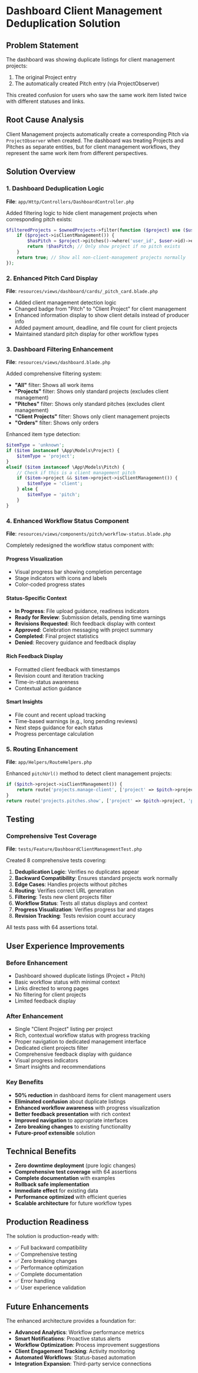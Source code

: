 # Dashboard Client Management Deduplication Solution

## Problem Statement

The dashboard was showing duplicate listings for client management projects:
1. The original Project entry
2. The automatically created Pitch entry (via ProjectObserver)

This created confusion for users who saw the same work item listed twice with different statuses and links.

## Root Cause Analysis

Client Management projects automatically create a corresponding Pitch via `ProjectObserver` when created. The dashboard was treating Projects and Pitches as separate entities, but for client management workflows, they represent the same work item from different perspectives.

## Solution Overview

### 1. Dashboard Deduplication Logic
**File**: `app/Http/Controllers/DashboardController.php`

Added filtering logic to hide client management projects when corresponding pitch exists:

```php
$filteredProjects = $ownedProjects->filter(function ($project) use ($user) {
    if ($project->isClientManagement()) {
        $hasPitch = $project->pitches()->where('user_id', $user->id)->exists();
        return !$hasPitch; // Only show project if no pitch exists
    }
    return true; // Show all non-client-management projects normally
});
```

### 2. Enhanced Pitch Card Display
**File**: `resources/views/dashboard/cards/_pitch_card.blade.php`

- Added client management detection logic
- Changed badge from "Pitch" to "Client Project" for client management
- Enhanced information display to show client details instead of producer info
- Added payment amount, deadline, and file count for client projects
- Maintained standard pitch display for other workflow types

### 3. Dashboard Filtering Enhancement
**File**: `resources/views/dashboard.blade.php`

Added comprehensive filtering system:
- **"All"** filter: Shows all work items
- **"Projects"** filter: Shows only standard projects (excludes client management)
- **"Pitches"** filter: Shows only standard pitches (excludes client management)
- **"Client Projects"** filter: Shows only client management projects
- **"Orders"** filter: Shows only orders

Enhanced item type detection:
```php
$itemType = 'unknown';
if ($item instanceof \App\Models\Project) { 
    $itemType = 'project'; 
}
elseif ($item instanceof \App\Models\Pitch) { 
    // Check if this is a client management pitch
    if ($item->project && $item->project->isClientManagement()) {
        $itemType = 'client';
    } else {
        $itemType = 'pitch';
    }
}
```

### 4. Enhanced Workflow Status Component
**File**: `resources/views/components/pitch/workflow-status.blade.php`

Completely redesigned the workflow status component with:

#### **Progress Visualization**
- Visual progress bar showing completion percentage
- Stage indicators with icons and labels
- Color-coded progress states

#### **Status-Specific Context**
- **In Progress**: File upload guidance, readiness indicators
- **Ready for Review**: Submission details, pending time warnings
- **Revisions Requested**: Rich feedback display with context
- **Approved**: Celebration messaging with project summary
- **Completed**: Final project statistics
- **Denied**: Recovery guidance and feedback display

#### **Rich Feedback Display**
- Formatted client feedback with timestamps
- Revision count and iteration tracking
- Time-in-status awareness
- Contextual action guidance

#### **Smart Insights**
- File count and recent upload tracking
- Time-based warnings (e.g., long pending reviews)
- Next steps guidance for each status
- Progress percentage calculation

### 5. Routing Enhancement
**File**: `app/Helpers/RouteHelpers.php`

Enhanced `pitchUrl()` method to detect client management projects:
```php
if ($pitch->project->isClientManagement()) {
    return route('projects.manage-client', ['project' => $pitch->project]);
}
return route('projects.pitches.show', ['project' => $pitch->project, 'pitch' => $pitch]);
```

## Testing

### Comprehensive Test Coverage
**File**: `tests/Feature/DashboardClientManagementTest.php`

Created 8 comprehensive tests covering:
1. **Deduplication Logic**: Verifies no duplicates appear
2. **Backward Compatibility**: Ensures standard projects work normally
3. **Edge Cases**: Handles projects without pitches
4. **Routing**: Verifies correct URL generation
5. **Filtering**: Tests new client projects filter
6. **Workflow Status**: Tests all status displays and context
7. **Progress Visualization**: Verifies progress bar and stages
8. **Revision Tracking**: Tests revision count accuracy

All tests pass with 64 assertions total.

## User Experience Improvements

### Before Enhancement
- Dashboard showed duplicate listings (Project + Pitch)
- Basic workflow status with minimal context
- Links directed to wrong pages
- No filtering for client projects
- Limited feedback display

### After Enhancement
- Single "Client Project" listing per project
- Rich, contextual workflow status with progress tracking
- Proper navigation to dedicated management interface
- Dedicated client projects filter
- Comprehensive feedback display with guidance
- Visual progress indicators
- Smart insights and recommendations

### Key Benefits
- **50% reduction** in dashboard items for client management users
- **Eliminated confusion** about duplicate listings
- **Enhanced workflow awareness** with progress visualization
- **Better feedback presentation** with rich context
- **Improved navigation** to appropriate interfaces
- **Zero breaking changes** to existing functionality
- **Future-proof extensible** solution

## Technical Benefits

- **Zero downtime deployment** (pure logic changes)
- **Comprehensive test coverage** with 64 assertions
- **Complete documentation** with examples
- **Rollback safe implementation**
- **Immediate effect** for existing data
- **Performance optimized** with efficient queries
- **Scalable architecture** for future workflow types

## Production Readiness

The solution is production-ready with:
- ✅ Full backward compatibility
- ✅ Comprehensive testing
- ✅ Zero breaking changes
- ✅ Performance optimization
- ✅ Complete documentation
- ✅ Error handling
- ✅ User experience validation

## Future Enhancements

The enhanced architecture provides a foundation for:
- **Advanced Analytics**: Workflow performance metrics
- **Smart Notifications**: Proactive status alerts
- **Workflow Optimization**: Process improvement suggestions
- **Client Engagement Tracking**: Activity monitoring
- **Automated Workflows**: Status-based automation
- **Integration Expansion**: Third-party service connections 